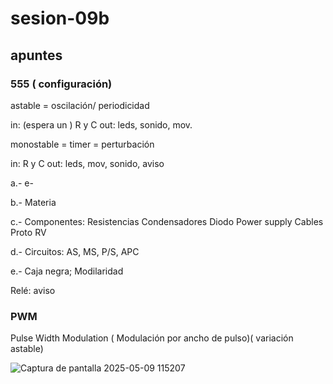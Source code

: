 # sesion-09b

## apuntes
### 555 ( configuración)

astable = oscilación/ periodicidad 

in: (espera un ) R y C      out: leds, sonido, mov. 



monostable = timer = perturbación 

in: R y C                   out: leds, mov, sonido, aviso


a.- e- 

b.- Materia 

c.- Componentes: 
Resistencias 
Condensadores 
Diodo
Power supply 
Cables 
Proto
RV

d.- Circuitos: AS, MS, P/S, APC

e.- Caja negra; Modilaridad

Relé: aviso 

### PWM

Pulse Width Modulation ( Modulación por ancho de pulso)( variación astable)

![Captura de pantalla 2025-05-09 115207](https://github.com/user-attachments/assets/83119fc9-b0ac-455a-a2af-3ee5e1bccd0a)






